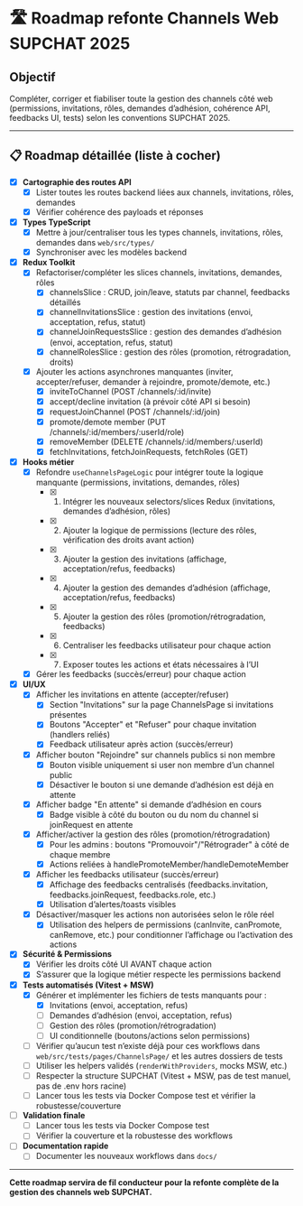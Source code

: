 # 🛣️ Roadmap refonte Channels Web SUPCHAT 2025

## Objectif

Compléter, corriger et fiabiliser toute la gestion des channels côté web (permissions, invitations, rôles, demandes d’adhésion, cohérence API, feedbacks UI, tests) selon les conventions SUPCHAT 2025.

---

## 📋 Roadmap détaillée (liste à cocher)

- [x] **Cartographie des routes API**
  - [x] Lister toutes les routes backend liées aux channels, invitations, rôles, demandes
  - [x] Vérifier cohérence des payloads et réponses
- [x] **Types TypeScript**
  - [x] Mettre à jour/centraliser tous les types channels, invitations, rôles, demandes dans `web/src/types/`
  - [x] Synchroniser avec les modèles backend
- [x] **Redux Toolkit**
  - [x] Refactoriser/compléter les slices channels, invitations, demandes, rôles
    - [x] channelsSlice : CRUD, join/leave, statuts par channel, feedbacks détaillés
    - [x] channelInvitationsSlice : gestion des invitations (envoi, acceptation, refus, statut)
    - [x] channelJoinRequestsSlice : gestion des demandes d’adhésion (envoi, acceptation, refus, statut)
    - [x] channelRolesSlice : gestion des rôles (promotion, rétrogradation, droits)
  - [x] Ajouter les actions asynchrones manquantes (inviter, accepter/refuser, demander à rejoindre, promote/demote, etc.)
    - [x] inviteToChannel (POST /channels/:id/invite)
    - [x] accept/decline invitation (à prévoir côté API si besoin)
    - [x] requestJoinChannel (POST /channels/:id/join)
    - [x] promote/demote member (PUT /channels/:id/members/:userId/role)
    - [x] removeMember (DELETE /channels/:id/members/:userId)
    - [x] fetchInvitations, fetchJoinRequests, fetchRoles (GET)
- [x] **Hooks métier**
  - [x] Refondre `useChannelsPageLogic` pour intégrer toute la logique manquante (permissions, invitations, demandes, rôles)
    - [x] 1. Intégrer les nouveaux selectors/slices Redux (invitations, demandes d’adhésion, rôles)
    - [x] 2. Ajouter la logique de permissions (lecture des rôles, vérification des droits avant action)
    - [x] 3. Ajouter la gestion des invitations (affichage, acceptation/refus, feedbacks)
    - [x] 4. Ajouter la gestion des demandes d’adhésion (affichage, acceptation/refus, feedbacks)
    - [x] 5. Ajouter la gestion des rôles (promotion/rétrogradation, feedbacks)
    - [x] 6. Centraliser les feedbacks utilisateur pour chaque action
    - [x] 7. Exposer toutes les actions et états nécessaires à l’UI
  - [x] Gérer les feedbacks (succès/erreur) pour chaque action
- [x] **UI/UX**
  - [x] Afficher les invitations en attente (accepter/refuser)
    - [x] Section "Invitations" sur la page ChannelsPage si invitations présentes
    - [x] Boutons "Accepter" et "Refuser" pour chaque invitation (handlers reliés)
    - [x] Feedback utilisateur après action (succès/erreur)
  - [x] Afficher bouton "Rejoindre" sur channels publics si non membre
    - [x] Bouton visible uniquement si user non membre d’un channel public
    - [x] Désactiver le bouton si une demande d’adhésion est déjà en attente
  - [x] Afficher badge "En attente" si demande d’adhésion en cours
    - [x] Badge visible à côté du bouton ou du nom du channel si joinRequest en attente
  - [x] Afficher/activer la gestion des rôles (promotion/rétrogradation)
    - [x] Pour les admins : boutons "Promouvoir"/"Rétrograder" à côté de chaque membre
    - [x] Actions reliées à handlePromoteMember/handleDemoteMember
  - [x] Afficher les feedbacks utilisateur (succès/erreur)
    - [x] Affichage des feedbacks centralisés (feedbacks.invitation, feedbacks.joinRequest, feedbacks.role, etc.)
    - [x] Utilisation d’alertes/toasts visibles
  - [x] Désactiver/masquer les actions non autorisées selon le rôle réel
    - [x] Utilisation des helpers de permissions (canInvite, canPromote, canRemove, etc.) pour conditionner l’affichage ou l’activation des actions
- [x] **Sécurité & Permissions**
  - [x] Vérifier les droits côté UI AVANT chaque action
  - [x] S’assurer que la logique métier respecte les permissions backend
- [x] **Tests automatisés (Vitest + MSW)**
  - [x] Générer et implémenter les fichiers de tests manquants pour :
    - [x] Invitations (envoi, acceptation, refus)
    - [ ] Demandes d’adhésion (envoi, acceptation, refus)
    - [ ] Gestion des rôles (promotion/rétrogradation)
    - [ ] UI conditionnelle (boutons/actions selon permissions)
  - [ ] Vérifier qu’aucun test n’existe déjà pour ces workflows dans `web/src/tests/pages/ChannelsPage/` et les autres dossiers de tests
  - [ ] Utiliser les helpers validés (`renderWithProviders`, mocks MSW, etc.)
  - [ ] Respecter la structure SUPCHAT (Vitest + MSW, pas de test manuel, pas de .env hors racine)
  - [ ] Lancer tous les tests via Docker Compose test et vérifier la robustesse/couverture
- [ ] **Validation finale**
  - [ ] Lancer tous les tests via Docker Compose test
  - [ ] Vérifier la couverture et la robustesse des workflows
- [ ] **Documentation rapide**
  - [ ] Documenter les nouveaux workflows dans `docs/`

---

**Cette roadmap servira de fil conducteur pour la refonte complète de la gestion des channels web SUPCHAT.**
